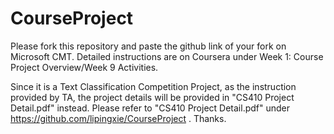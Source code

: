 # CourseProject

Please fork this repository and paste the github link of your fork on Microsoft CMT. Detailed instructions are on Coursera under Week 1: Course Project Overview/Week 9 Activities.

Since it is a Text Classification Competition Project, as the instruction provided by TA, the project details will be provided in "CS410 Project Detail.pdf" instead. Please refer to "CS410 Project Detail.pdf" under https://github.com/lipingxie/CourseProject . Thanks.
